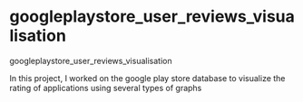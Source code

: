# googleplaystore_user_reviews_visualisation
googleplaystore_user_reviews_visualisation

In this project, I worked on the google play store database
to visualize the rating of applications using several types of graphs
